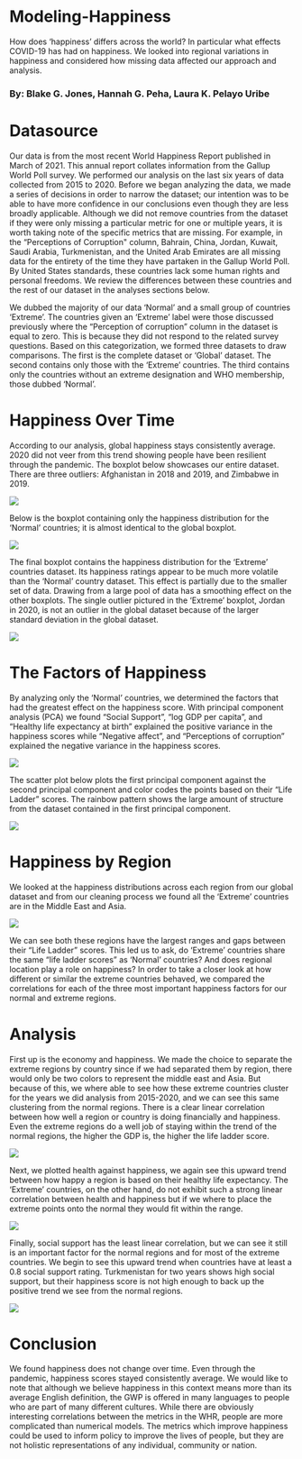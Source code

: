 # Modeling-Happiness
How does ‘happiness’ differs across the world? In particular what effects COVID-19 has had on happiness. We looked into regional variations in happiness and considered how missing data affected our approach and analysis.

### By: Blake G. Jones, Hannah G. Peha, Laura K. Pelayo Uribe

# Datasource
Our data is from the most recent World Happiness Report published in March of 2021. This annual report collates information from the Gallup World Poll survey. We performed our analysis on the last six years of data collected from 2015 to 2020. Before we began analyzing the data, we made a series of decisions in order to narrow the dataset; our intention was to be able to have more confidence in our conclusions even though they are less broadly applicable. 
Although we did not remove countries from the dataset if they were only missing a particular metric for one or multiple years, it is worth taking note of the specific metrics that are missing. For example, in the “Perceptions of Corruption" column, Bahrain, China, Jordan, Kuwait, Saudi Arabia, Turkmenistan, and the United Arab Emirates are all missing data for the entirety of the time they have partaken in the Gallup World Poll. By United States standards, these countries lack some human rights and personal freedoms. We review the differences between these countries and the rest of our dataset in the analyses sections below. 

We dubbed the majority of our data ‘Normal’ and a small group of countries ‘Extreme’. The countries given an ‘Extreme’ label were those discussed previously where the “Perception of corruption” column in the dataset is equal to zero. This is because they did not respond to the related survey questions. Based on this categorization, we formed three datasets to draw comparisons. The first is the complete dataset or ‘Global’ dataset. The second contains only those with the ‘Extreme’ countries. The third contains only the countries without an extreme designation and WHO membership, those dubbed ‘Normal’. 

# Happiness Over Time
According to our analysis, global happiness stays consistently average. 2020 did not veer from this trend showing people have been resilient through the pandemic. The boxplot below showcases our entire dataset. There are three outliers: Afghanistan in 2018 and 2019, and Zimbabwe in 2019.

<img src="https://raw.githubusercontent.com/LKPelayoUribe/Modeling-Happiness/main/Global_dataSET.PNG">

Below is the boxplot containing only the happiness distribution for the ‘Normal’ countries; it is almost identical to the global boxplot.

<img src="https://raw.githubusercontent.com/LKPelayoUribe/Modeling-Happiness/main/Normal_dataSET.PNG">

The final boxplot contains the happiness distribution for the ‘Extreme’ countries dataset. Its happiness ratings appear to be much more volatile than the ‘Normal’ country dataset. This effect is partially due to the smaller set of data. Drawing from a large pool of data has a smoothing effect on the other boxplots. The single outlier pictured in the ‘Extreme’ boxplot, Jordan in 2020, is not an outlier in the global dataset because of the larger standard deviation in the global dataset.

<img src="https://raw.githubusercontent.com/LKPelayoUribe/Modeling-Happiness/main/Extreme_dataSET.PNG">

# The Factors of Happiness
By analyzing only the ‘Normal’ countries, we determined the factors that had the greatest effect on the happiness score. With principal component analysis (PCA) we found “Social Support”, “log GDP per capita”, and “Healthy life expectancy at birth” explained the positive variance in the happiness scores while “Negative affect”, and “Perceptions of corruption” explained the negative variance in the happiness scores. 

<img src="https://raw.githubusercontent.com/LKPelayoUribe/Modeling-Happiness/main/Happiness%20Biplot.PNG">

The scatter plot below plots the first principal component against the second principal component and color codes the points based on their “Life Ladder” scores. The rainbow pattern shows the large amount of structure from the dataset contained in the first principal component. 

<img src="https://raw.githubusercontent.com/LKPelayoUribe/Modeling-Happiness/main/Happiness%20PCA.PNG">

# Happiness by Region
We looked at the happiness distributions across each region from our global dataset and from our cleaning process we found all the ‘Extreme’ countries are in the Middle East and Asia. 

<img src="https://raw.githubusercontent.com/LKPelayoUribe/Modeling-Happiness/main/Happiness%20By%20Region.PNG">

We can see both these regions have the largest ranges and gaps between their “Life Ladder” scores. 
This led us to ask, do ‘Extreme’ countries share the same “life ladder scores” as ‘Normal’ countries? And does regional location play a role on happiness?
In order to take a closer look at how different or similar the extreme countries behaved, we compared the correlations for each of the three most important happiness factors for our normal and extreme regions. 

# Analysis

First up is the economy and happiness. We made the choice to separate the extreme regions by country since if we had separated them by region, there would only be two colors to represent the middle east and Asia. But because of this, we where able to see how these extreme countries cluster for the years we did analysis from 2015-2020, and we can see this same clustering from the normal regions. 
There is a clear linear correlation between how well a region or country is doing financially and happiness. Even the extreme regions do a well job of staying within the trend of the normal regions, the higher the GDP is, the higher the life ladder score.

<img src="https://raw.githubusercontent.com/LKPelayoUribe/Modeling-Happiness/main/Economic%20Outlook%20vs.%20Happiness.PNG">

Next, we plotted health against happiness, we again see this upward trend between how happy a region is based on their healthy life expectancy. The ‘Extreme’ countries, on the other hand, do not exhibit such a strong linear correlation between health and happiness but if we where to place the extreme points onto the normal they would fit within the range.

<img src="https://raw.githubusercontent.com/LKPelayoUribe/Modeling-Happiness/main/Predicted%20Health%20vs.%20Happiness.PNG">

Finally, social support has the least linear correlation, but we can see it still is an important factor for the normal regions and for most of the extreme countries. We begin to see this upward trend when countries have at least a 0.8 social support rating. 
Turkmenistan for two years shows high social support, but their happiness score is not high enough to back up the positive trend we see from the normal regions. 

<img src="https://raw.githubusercontent.com/LKPelayoUribe/Modeling-Happiness/main/Social%20Support%20vs.%20Happiness.PNG">

# Conclusion

We found happiness does not change over time. Even through the pandemic, happiness scores stayed consistently average. We would like to note that although we believe happiness in this context means more than its average English definition, the GWP is offered in many languages to people who are part of many different cultures. While there are obviously interesting correlations between the metrics in the WHR, people are more complicated than numerical models. The metrics which improve happiness could be used to inform policy to improve the lives of people, but they are not holistic representations of any individual, community or nation. 
